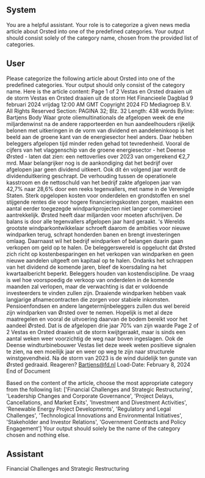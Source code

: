 ## System

You are a helpful assistant. Your role is to categorize a given news media article about Orsted into one of the predefined categories. Your output should consist solely of the category name, chosen from the provided list of categories.

## User


Please categorize the following article about Orsted into one of the predefined categories. 
Your output should only consist of the category name.
Here is the article content: Page 1 of 2
Vestas en Orsted draaien uit de storm
Vestas en Orsted draaien uit de storm
Het Financieele Dagblad
9 februari 2024 vrijdag 12:00 AM GMT
Copyright 2024 FD Mediagroep B.V. All Rights Reserved
Section: PAGINA 32; Blz. 32
Length: 438 words
Byline: Bartjens
Body
Waar grote oliemultinationals de afgelopen week de ene miljardenwinst na de andere rapporteerden en hun 
aandeelhouders rijkelijk belonen met uitkeringen in de vorm van dividend en aandeleninkoop is het beeld aan de 
groene kant van de energiesector heel anders. Daar hebben beleggers afgelopen tijd minder reden gehad tot 
tevredenheid.
Vooral de cijfers van het vlaggenschip van de groene energiesector - het Deense Ørsted - laten dat zien: een 
nettoverlies over 2023 van omgerekend €2,7 mrd. Maar belangrijker nog is de aankondiging dat het bedrijf over 
afgelopen jaar geen dividend uitkeert. Ook dit én volgend jaar wordt de dividenduitkering geschrapt.  De verhouding 
tussen de operationele kasstroom en de nettoschuld van het bedrijf zakte afgelopen jaar van 42,7% naar 28,6% 
door een reeks tegenvallers, met name in de Verenigde Staten. Sterk opgelopen kosten voor onderdelen en 
grondstoffen en snel stijgende rentes die voor hogere financieringskosten zorgen, maakten een aantal eerder 
toegezegde windparkprojecten niet langer commercieel aantrekkelijk. Ørsted heeft daar miljarden voor moeten 
afschrijven. De balans is door alle tegenvallers afgelopen jaar hard geraakt. 's Werelds grootste 
windparkontwikkelaar schroeft daarom de ambities voor nieuwe windparken terug, schrapt honderden banen en 
brengt investeringen omlaag. Daarnaast wil het bedrijf windparken of belangen daarin gaan verkopen om geld op te 
halen. De beleggerswereld is opgelucht dat Ørsted zich richt op kostenbesparingen en het verkopen van 
windparken en geen nieuwe aandelen uitgeeft om kapitaal op te halen. Ondanks het schrappen van het dividend de 
komende jaren, bleef de koersdaling na het kwartaalbericht beperkt. Beleggers houden van kostendiscipline.  De 
vraag is wel hoe voorspoedig de verkoop van onderdelen in de komende maanden zal verlopen, maar de 
verwachting is dat er voldoende investeerders te vinden zullen zijn. Draaiende windparken hebben vaak langjarige 
afnamecontracten die zorgen voor stabiele inkomsten. Pensioenfondsen en andere langetermijnbeleggers zullen 
dus wel bereid zijn windparken van Ørsted over te nemen.  Hopelijk is met al deze maatregelen en vooral de 
uitvoering daarvan de bodem bereikt voor het aandeel Ørsted. Dat is de afgelopen drie jaar 70% van zijn waarde 
Page 2 of 2
Vestas en Orsted draaien uit de storm
kwijtgeraakt, maar is sinds een aantal weken weer voorzichtig de weg naar boven ingeslagen. Ook de Deense 
windturbinebouwer Vestas liet deze week weten positieve signalen te zien, na een moeilijk jaar en weer op weg te 
zijn naar structurele winstgevendheid.  Na de storm van 2023 is de wind duidelijk ten gunste van Ørsted gedraaid.
Reageren? Bartjens@fd.nl
Load-Date: February 8, 2024
End of Document

Based on the content of the article, choose the most appropriate category from the following list: ['Financial Challenges and Strategic Restructuring', 'Leadership Changes and Corporate Governance', 'Project Delays, Cancellations, and Market Exits', 'Investment and Divestment Activities', 'Renewable Energy Project Developments', 'Regulatory and Legal Challenges', 'Technological Innovations and Environmental Initiatives', 'Stakeholder and Investor Relations', 'Government Contracts and Policy Engagement']
Your output should solely be the name of the category chosen and nothing else.
            

## Assistant

Financial Challenges and Strategic Restructuring


